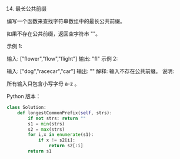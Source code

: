 14. 最长公共前缀

编写一个函数来查找字符串数组中的最长公共前缀。

如果不存在公共前缀，返回空字符串 ""。

示例 1:

输入: ["flower","flow","flight"]
输出: "fl"
示例 2:

输入: ["dog","racecar","car"]
输出: ""
解释: 输入不存在公共前缀。
说明:

所有输入只包含小写字母 a-z 。

Python 版本：

```python
class Solution:
    def longestCommonPrefix(self, strs):
        if not strs: return ""
        s1 = min(strs)
        s2 = max(strs)
        for i,x in enumerate(s1):
            if x != s2[i]:
                return s2[:i]
        return s1

```